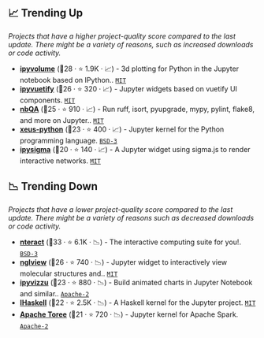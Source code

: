 ## 📈 Trending Up

_Projects that have a higher project-quality score compared to the last update. There might be a variety of reasons, such as increased downloads or code activity._

- <b><a href="https://github.com/widgetti/ipyvolume">ipyvolume</a></b> (🥈28 ·  ⭐ 1.9K · 📈) - 3d plotting for Python in the Jupyter notebook based on IPython.. <code><a href="http://bit.ly/34MBwT8">MIT</a></code>
- <b><a href="https://github.com/widgetti/ipyvuetify">ipyvuetify</a></b> (🥈26 ·  ⭐ 320 · 📈) - Jupyter widgets based on vuetify UI components. <code><a href="http://bit.ly/34MBwT8">MIT</a></code>
- <b><a href="https://github.com/nbQA-dev/nbQA">nbQA</a></b> (🥈25 ·  ⭐ 910 · 📈) - Run ruff, isort, pyupgrade, mypy, pylint, flake8, and more on Jupyter.. <code><a href="http://bit.ly/34MBwT8">MIT</a></code>
- <b><a href="https://github.com/jupyter-xeus/xeus-python">xeus-python</a></b> (🥈23 ·  ⭐ 400 · 📈) - Jupyter kernel for the Python programming language. <code><a href="http://bit.ly/3aKzpTv">BSD-3</a></code>
- <b><a href="https://github.com/medialab/ipysigma">ipysigma</a></b> (🥉20 ·  ⭐ 140 · 📈) - A Jupyter widget using sigma.js to render interactive networks. <code><a href="http://bit.ly/34MBwT8">MIT</a></code>

## 📉 Trending Down

_Projects that have a lower project-quality score compared to the last update. There might be a variety of reasons such as decreased downloads or code activity._

- <b><a href="https://github.com/nteract/nteract">nteract</a></b> (🥈33 ·  ⭐ 6.1K · 📉) - The interactive computing suite for you!. <code><a href="http://bit.ly/3aKzpTv">BSD-3</a></code>
- <b><a href="https://github.com/nglviewer/nglview">nglview</a></b> (🥈26 ·  ⭐ 740 · 📉) - Jupyter widget to interactively view molecular structures and.. <code><a href="http://bit.ly/34MBwT8">MIT</a></code>
- <b><a href="https://github.com/vizzuhq/ipyvizzu">ipyvizzu</a></b> (🥉23 ·  ⭐ 880 · 📉) - Build animated charts in Jupyter Notebook and similar.. <code><a href="http://bit.ly/3nYMfla">Apache-2</a></code>
- <b><a href="https://github.com/IHaskell/IHaskell">IHaskell</a></b> (🥈22 ·  ⭐ 2.5K · 📉) - A Haskell kernel for the Jupyter project. <code><a href="http://bit.ly/34MBwT8">MIT</a></code>
- <b><a href="https://github.com/apache/incubator-toree">Apache Toree</a></b> (🥈21 ·  ⭐ 720 · 📉) - Jupyter kernel for Apache Spark. <code><a href="http://bit.ly/3nYMfla">Apache-2</a></code>

